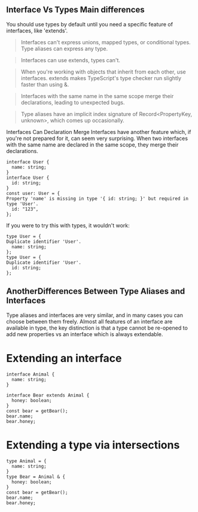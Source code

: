 ## Interface Vs Types Main differences

You should use types by default until you need a specific feature of interfaces, like 'extends'.

> Interfaces can't express unions, mapped types, or conditional types. Type aliases can express any type.

> Interfaces can use extends, types can't.

> When you're working with objects that inherit from each other, use interfaces. extends makes TypeScript's type checker run slightly faster than using &.

> Interfaces with the same name in the same scope merge their declarations, leading to unexpected bugs.

> Type aliases have an implicit index signature of Record<PropertyKey, unknown>, which comes up occasionally.

Interfaces Can Declaration Merge
Interfaces have another feature which, if you're not prepared for it, can seem very surprising.
When two interfaces with the same name are declared in the same scope, they merge their declarations.
```
interface User {
  name: string;
}
interface User {
  id: string;
}
const user: User = {
Property 'name' is missing in type '{ id: string; }' but required in type 'User'.
  id: "123",
};
```
If you were to try this with types, it wouldn't work:
```
type User = {
Duplicate identifier 'User'.
  name: string;
};
type User = {
Duplicate identifier 'User'.
  id: string;
};
```
## AnotherDifferences Between Type Aliases and Interfaces
Type aliases and interfaces are very similar, and in many cases you can choose between them freely. Almost all features of an interface are available in type, the key distinction is that a type cannot be re-opened to add new properties vs an interface which is always extendable.
# Extending an interface
```
interface Animal {
  name: string;
}

interface Bear extends Animal {
  honey: boolean;
}
const bear = getBear();
bear.name;
bear.honey;
```
# Extending a type via intersections
```
type Animal = {
  name: string;
}
type Bear = Animal & { 
  honey: boolean;
}
const bear = getBear();
bear.name;
bear.honey;
```
